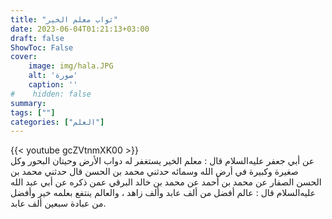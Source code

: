 ```yaml
---
title: "ثواب معلم الخير"
date: 2023-06-04T01:21:13+03:00
draft: false
ShowToc: False
cover:
    image: img/hala.JPG
    alt: 'صورة'
    caption: ''
#    hidden: false
summary: 
tags: [""]
categories: ["العلم"]
---
```

{{< youtube gcZVtnmXK00 >}} 
<br>
عن أبي جعفر عليه‌السلام قال : معلم الخير يستغفر
له دواب الأرض وحيتان البحور وكل صغيرة وكبيرة في أرض الله وسمائه
حدثني محمد بن الحسن قال حدثني محمد بن الحسن الصفار عن محمد بن أحمد
عن محمد بن خالد البرقي عمن ذكره عن أبي عبد الله عليه‌السلام قال :
عالم أفضل من ألف عابد وألف زاهد ، والعالم ينتفع بعلمه خير وأفضل
من عبادة سبعين ألف عابد.

